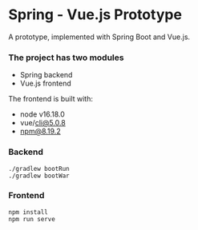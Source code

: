 # Spring - Vue.js Prototype
A prototype, implemented with Spring Boot and Vue.js.

### The project has two modules
- Spring backend
- Vue.js frontend

The frontend is built with:
- node v16.18.0
- vue/cli@5.0.8
- npm@8.19.2

### Backend
```shell
./gradlew bootRun
./gradlew bootWar
```

### Frontend
```shell
npm install
npm run serve
```